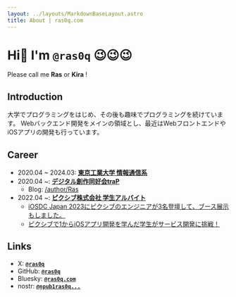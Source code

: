 ```yaml
---
layout: ../layouts/MarkdownBaseLayout.astro
title: About | ras0q.com
---
```


# Hi👋 I'm `@ras0q` 😉😉😉

Please call me **Ras** or **Kira** !

## Introduction

大学でプログラミングをはじめ、その後も趣味でプログラミングを続けています。
Webバックエンド開発をメインの領域とし、最近はWebフロントエンドやiOSアプリの開発も行っています。

## Career

- 2020.04 ~ 2024.03: **[東京工業大学 情報通信系](https://educ.titech.ac.jp/ict/)**
- 2020.04 ~: **[デジタル創作同好会traP](https://trap.jp/)**
  - Blog: [/author/Ras](https://trap.jp/author/Ras)
- 2022.04 ~: **[ピクシブ株式会社 学生アルバイト](https://www.pixiv.co.jp/)**
  - [iOSDC Japan 2023にピクシブのエンジニアが3名登壇して、ブース展示もしました。](https://inside.pixiv.blog/2023/09/14/183000)
  - [ピクシブで1からiOSアプリ開発を学んだ学生がサービス開発に挑戦！](https://inside.pixiv.blog/2023/09/21/160000)

## Links

- X: [**`@ras0q`**](https://x.com/ras0q)
- GitHub: [**`@ras0q`**](https://github.com/ras0q)
- Bluesky: [**`@ras0q.com`**](https://bsky.app/profile/ras0q.com)
- nostr: [**`@npub1ras0q...`**](https://nostr.com/npub1ras0qt0ddctm7h67gxgynw7zjpmsjpreg6506j3fefmkaffelh0sp64zry)
